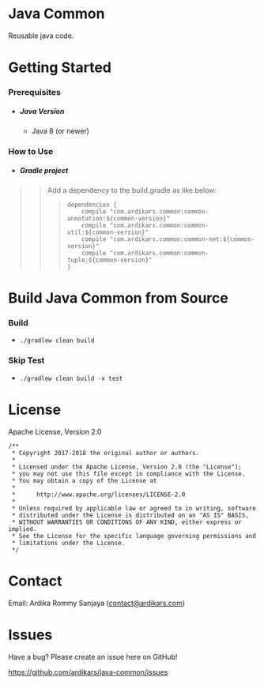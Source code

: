 
Java Common
=====

Reusable java code.

Getting Started
===============

### Prerequisites
 
  - ##### Java Version
    - Java 8 (or newer)


### How to Use

  - ##### Gradle project
>> Add a dependency to the build.gradle as like below:
>>>
>>> ```
>>> dependencies { 
>>>     compile "com.ardikars.common:common-annotation:${common-version}"
>>>     compile "com.ardikars.common:common-util:${common-version}"
>>>     compile "com.ardikars.common:common-net:${common-version}"
>>>     compile "com.ardikars.common:common-tuple:${common-version}"
>>> }
>>>```
 

Build Java Common from Source
=============================

### Build
   - ```./gradlew clean build```
   
### Skip Test
   - ```./gradlew clean build -x test```


License
=======

Apache License, Version 2.0

```
/**
 * Copyright 2017-2018 the original author or authors.
 *
 * Licensed under the Apache License, Version 2.0 (the "License");
 * you may not use this file except in compliance with the License.
 * You may obtain a copy of the License at
 *
 *      http://www.apache.org/licenses/LICENSE-2.0
 *
 * Unless required by applicable law or agreed to in writing, software
 * distributed under the License is distributed on an "AS IS" BASIS,
 * WITHOUT WARRANTIES OR CONDITIONS OF ANY KIND, either express or implied.
 * See the License for the specific language governing permissions and
 * limitations under the License.
 */
```

Contact
=======

Email: Ardika Rommy Sanjaya (contact@ardikars.com)


Issues
======

Have a bug? Please create an issue here on GitHub!

https://github.com/ardikars/java-common/issues

